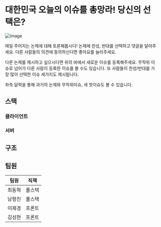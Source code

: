 # 대한민국 오늘의 이슈를 총망라! 당신의 선택은?

![image](https://user-images.githubusercontent.com/55545331/112562968-d2fd2a00-8e1b-11eb-9c51-5b525d59e12b.png)

매일 주어지는 논제에 대해 토론해봅시다!
논제에 찬성, 반대를 선택하고 댓글을 달아주세요.
다른 사람들의 의견에 동의하신다면 좋아요를 눌러주세요.

다른 논제를 제시하고 싶으시다면 위의 바에서 새로운 이슈를 등록해주세요.
무작위 이슈로 넘어가 다른 사람이 등록한 이슈를 볼 수도 있습니다.
또 사람들이 찬성/반대를 가장 많이 선택한 이슈 세가지도 제시됩니다.

좌측 달력을 통해 과거의 논제와 무작위이슈, 세 핫이슈도 볼 수 있습니다.

## 스택


### 클라이언트


### 서버


## 구조


## 팀원
|팀원|직책|
|----|----|
|최동혁|풀스택|
|남형진|풀스택|
|이제경|프론트|
|김성현|프론트|
